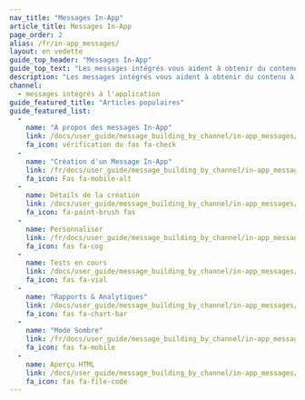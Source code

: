 ```yaml
---
nav_title: "Messages In-App"
article_title: Messages In-App
page_order: 2
alias: /fr/in-app_messages/
layout: en vedette
guide_top_header: "Messages In-App"
guide_top_text: "Les messages intégrés vous aident à obtenir du contenu à votre utilisateur sans interrompre sa journée avec une notification push. Des messages personnalisés et personnalisés dans l'application améliorent l'expérience utilisateur et aident votre public à tirer le meilleur parti de votre application. Avec une variété de mises en page et d'outils de personnalisation à choisir, les messages intégrés attirent plus que jamais vos utilisateurs."
description: "Les messages intégrés vous aident à obtenir du contenu à votre utilisateur sans interrompre sa journée avec une notification push. Des messages personnalisés et personnalisés dans l'application améliorent l'expérience utilisateur et aident votre public à tirer le meilleur parti de votre application."
channel:
  - messages intégrés à l'application
guide_featured_title: "Articles populaires"
guide_featured_list:
  - 
    name: "À propos des messages In-App"
    link: /docs/user_guide/message_building_by_channel/in-app_messages/about/
    fa_icon: vérification du fas fa-check
  - 
    name: "Création d'un Message In-App"
    link: /fr/docs/user_guide/message_building_by_channel/in-app_messages/create/
    fa_icon: Fas fa-mobile-alt
  - 
    name: Détails de la création
    link: /docs/user_guide/message_building_by_channel/in-app_messages/creative_details/
    fa_icon: fa-paint-brush fas
  - 
    name: Personnaliser
    link: /fr/docs/user_guide/message_building_by_channel/in-app_messages/customize/
    fa_icon: fas fa-cog
  - 
    name: Tests en cours
    link: /docs/user_guide/message_building_by_channel/in-app_messages/testing/
    fa_icon: fas fa-vial
  - 
    name: "Rapports & Analytiques"
    link: /docs/user_guide/message_building_by_channel/in-app_messages/reporting/
    fa_icon: fas fa-chart-bar
  - 
    name: "Mode Sombre"
    link: /fr/docs/user_guide/message_building_by_channel/in-app_messages/dark-mode/
    fa_icon: fas fa-mobile
  - 
    name: Aperçu HTML
    link: /docs/user_guide/message_building_by_channel/in-app_messages/preview/
    fa_icon: fas fa-file-code
---
```


<br><br>

